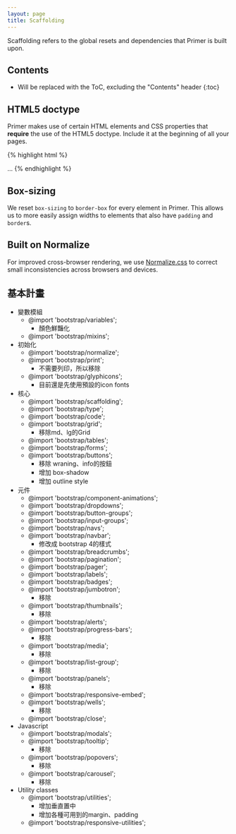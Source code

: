 ```yaml
---
layout: page
title: Scaffolding
---
```


Scaffolding refers to the global resets and dependencies that Primer is built upon.

## Contents

* Will be replaced with the ToC, excluding the "Contents" header
{:toc}

## HTML5 doctype

Primer makes use of certain HTML elements and CSS properties that **require** the use of the HTML5 doctype. Include it at the beginning of all your pages.

{% highlight html %}
<!DOCTYPE html>
<html lang="en">
  ...
</html>
{% endhighlight %}

## Box-sizing

We reset `box-sizing` to `border-box` for every element in Primer. This allows us to more easily assign widths to elements that also have `padding` and `border`s.

## Built on Normalize

For improved cross-browser rendering, we use [Normalize.css](http://necolas.github.io/normalize.css/) to correct small inconsistencies across browsers and devices.


## 基本計畫

- 變數模組
    - @import 'bootstrap/variables';
        - 顏色鮮豔化
    - @import 'bootstrap/mixins';
- 初始化
    - @import 'bootstrap/normalize';
    - @import 'bootstrap/print';
        - 不需要列印，所以移除
    - @import 'bootstrap/glyphicons';
        - 目前還是先使用預設的icon fonts
- 核心
    - @import 'bootstrap/scaffolding';
    - @import 'bootstrap/type';
    - @import 'bootstrap/code';
    - @import 'bootstrap/grid';
        - 移除md、lg的Grid
    - @import 'bootstrap/tables';
    - @import 'bootstrap/forms';
    - @import 'bootstrap/buttons';
        - 移除 wraning、info的按鈕
        - 增加 box-shadow
        - 增加 outline style
- 元件
    - @import 'bootstrap/component-animations';
    - @import 'bootstrap/dropdowns';
    - @import 'bootstrap/button-groups';
    - @import 'bootstrap/input-groups';
    - @import 'bootstrap/navs';
    - @import 'bootstrap/navbar';
    	- 修改成 bootstrap 4的樣式
    - @import 'bootstrap/breadcrumbs';
    - @import 'bootstrap/pagination';
    - @import 'bootstrap/pager';
    - @import 'bootstrap/labels';
    - @import 'bootstrap/badges';
    - @import 'bootstrap/jumbotron';
        - 移除
    - @import 'bootstrap/thumbnails';
        - 移除
    - @import 'bootstrap/alerts';
    - @import 'bootstrap/progress-bars';
    	- 移除
    - @import 'bootstrap/media';
        - 移除
    - @import 'bootstrap/list-group';
    	- 移除
    - @import 'bootstrap/panels';
        - 移除
    - @import 'bootstrap/responsive-embed';
    - @import 'bootstrap/wells';
        - 移除
    - @import 'bootstrap/close';
- Javascript
    - @import 'bootstrap/modals';
    - @import 'bootstrap/tooltip';
    	- 移除
    - @import 'bootstrap/popovers';
    	- 移除
    - @import 'bootstrap/carousel';
        - 移除
- Utility classes
    - @import 'bootstrap/utilities';
        - 增加垂直置中
        - 增加各種可用到的margin、padding
    - @import 'bootstrap/responsive-utilities';
